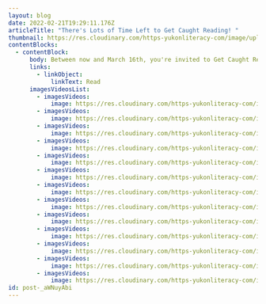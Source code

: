 ```yaml
---
layout: blog
date: 2022-02-21T19:29:11.176Z
articleTitle: "There's Lots of Time Left to Get Caught Reading! "
thumbnail: https://res.cloudinary.com/https-yukonliteracy-com/image/upload/q_35/v1648531550/image0_ty8cfi.jpg
contentBlocks:
  - contentBlock:
      body: Between now and March 16th, you're invited to Get Caught Reading with us!
      links:
        - linkObject:
            linkText: Read
      imagesVideosList:
        - imagesVideos:
            image: https://res.cloudinary.com/https-yukonliteracy-com/image/upload/q_35/v1648531779/20210806_120824_tot2u6.jpg
        - imagesVideos:
            image: https://res.cloudinary.com/https-yukonliteracy-com/image/upload/q_35/v1648531728/backyard-hot-tub-reading-_ock6f5.jpg
        - imagesVideos:
            image: https://res.cloudinary.com/https-yukonliteracy-com/image/upload/q_35/v1648531671/caught-reading-on-the-sofa_pcqsau.jpg
        - imagesVideos:
            image: https://res.cloudinary.com/https-yukonliteracy-com/image/upload/q_35/v1648531652/caught-reading-with-grandma-_csy3ds.jpg
        - imagesVideos:
            image: https://res.cloudinary.com/https-yukonliteracy-com/image/upload/q_35/v1648531698/caught-reading-_zhrjj9.jpg
        - imagesVideos:
            image: https://res.cloudinary.com/https-yukonliteracy-com/image/upload/q_35/v1648531626/enjoying-books-at-the-flc-_wq37ms.jpg
        - imagesVideos:
            image: https://res.cloudinary.com/https-yukonliteracy-com/image/upload/q_35/v1648531520/image_67217409_b3cklz.jpg
        - imagesVideos:
            image: https://res.cloudinary.com/https-yukonliteracy-com/image/upload/q_35/v1648531427/img_0668_iub5dz.jpg
        - imagesVideos:
            image: https://res.cloudinary.com/https-yukonliteracy-com/image/upload/q_35/v1648531351/img_6936_cucjdq.jpg
        - imagesVideos:
            image: https://res.cloudinary.com/https-yukonliteracy-com/image/upload/q_35/v1648531304/img_9095_ca4tvi.jpg
        - imagesVideos:
            image: https://res.cloudinary.com/https-yukonliteracy-com/image/upload/q_35/v1648531390/img_20220201_200431_jipdyo.jpg
        - imagesVideos:
            image: https://res.cloudinary.com/https-yukonliteracy-com/image/upload/q_35/v1648531474/img-0268_ykykrc.jpg
        - imagesVideos:
            image: https://res.cloudinary.com/https-yukonliteracy-com/image/upload/q_35/v1648531274/ninja-gus-caught-reading-_ce2rb1.jpg
id: post-_aWNuyAbi
---
```

